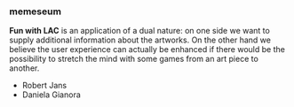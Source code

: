 
### memeseum


**Fun with LAC** is an application of a dual nature: on one side we want to supply additional information about the artworks. On the other hand we believe the user experience can actually be enhanced if there would be the possibility to stretch the mind with some games from an art piece to another.

* Robert Jans
* Daniela Gianora
